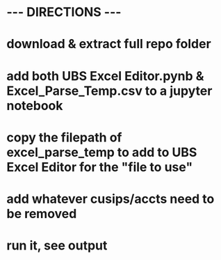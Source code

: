 # --- DIRECTIONS ---
# download & extract full repo folder

# add both UBS Excel Editor.pynb & Excel_Parse_Temp.csv to a jupyter notebook

# copy the filepath of excel_parse_temp to add to UBS Excel Editor for the "file to use"
# add whatever cusips/accts need to be removed

# run it, see output

